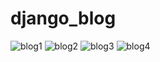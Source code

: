 # django_blog
![blog1](https://github.com/monwisn/django_blog/assets/48805011/a13ed1a5-c1e1-43d2-a193-7f92d577ead3)
![blog2](https://github.com/monwisn/django_blog/assets/48805011/a2c13cf3-3ed0-45d5-ae07-20363b825b2b)
![blog3](https://github.com/monwisn/django_blog/assets/48805011/61ceced6-b4ae-4f35-92b3-4bc8a2031e84)
![blog4](https://github.com/monwisn/django_blog/assets/48805011/896c23ec-1508-41c6-9945-fd97eaf49206)
